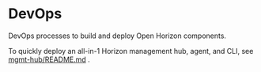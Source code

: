 # DevOps

DevOps processes to build and deploy Open Horizon components.

To quickly deploy an all-in-1 Horizon management hub, agent, and CLI, see [mgmt-hub/README.md](mgmt-hub/README.md) .
